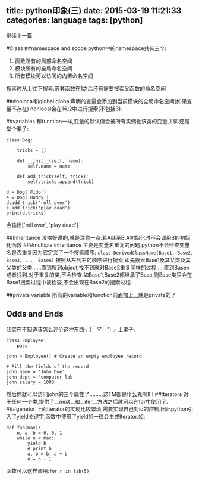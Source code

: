 title: python印象(三)
date: 2015-03-19 11:21:33
categories: language
tags: [python]
---
继续上一篇
<!--more-->
#Class
##namespace and scope
python中的namespace共有三个:

1. 函数所有的局部命名空间
2. 模块所有的全局命名空间
3. 所有模块可以访问的内置命名空间

搜索时从上往下搜索.嵌套函数在1之后还有需要搜索父函数的命名空间

###nolocal和global
global声明的变量会添加到当前模块的全局命名空间(如果变量不存在)
nonlocal会在1和2中进行搜索(不包括3).

##variables
和function一样,变量的默认值会被所有实例化该类的变量共享.还是举个栗子:
```
class Dog:

    tricks = []

    def __init__(self, name):
        self.name = name

    def add_trick(self, trick):
        self.tricks.append(trick)

d = Dog('Fido')
e = Dog('Buddy')
d.add_trick('roll over')
e.add_trick('play dead')
print(d.tricks)
```
会输出['roll over', 'play dead']

##Inheritance
没啥好说的,就是注意一点:若A继承B,A初始化时不会调用B的初始化函数
###multiple inheritance
主要是变量名重复的问题.python不会检查变量名是否重复因为它定义了一个搜索顺序:
`class DerivedClassName(Base1, Base2, Base3, ..., Basen)`
按照从左到右的顺序进行搜索,即先搜索Base1及其父类及其父类的父类......直到搜到object,找不到就对Base2重复同样的过程.....直到Basen或者找到.对于重复的类,不会检查.如Base1,Base2都继承了Base,则Base类只会在Base1搜索过程中被检查,不会出现在Base2的搜索过程.

##private variable
所有的variable和function前面加上__就是private的了
## Odds and Ends
我实在不知道该怎么评价这种东西╮(￣▽￣")╭ 上栗子:
```
class Employee:
    pass

john = Employee() # Create an empty employee record

# Fill the fields of the record
john.name = 'John Doe'
john.dept = 'computer lab'
john.salary = 1000
```
然后你就可以访问john的三个属性了.........这TM都是什么鬼啊!!!!
##Iterators
对于任何一个类,提供了__next__和__iter__方法之后就可以在for中使用了.
###genetor
上面Iterator的实现比较繁琐,需要实现自己对id的控制.因此python引入了yield关键字,函数中使用了yield的一律会生成Iterator.如:
```
def fab(max):
    n, a, b = 0, 0, 1
    while n < max:
        yield b
        # print b
        a, b = b, a + b
        n = n + 1
```
函数可以这样调用:`for n in fab(5)`
